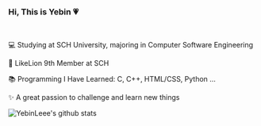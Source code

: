 ### Hi, This is Yebin 💗
<br>


💻 Studying at SCH University, majoring in Computer Software Engineering <br>

🦁 LikeLion 9th Member at SCH <br>

📚 Programming I Have Learned: C, C++, HTML/CSS, Python ... <br>

✨ A great passion to challenge and learn new things
<br>

![YebinLeee's github stats](https://github-readme-stats.vercel.app/api?username=YebinLeee&show_icons=true&hide_border=True&&theme=buefy)
